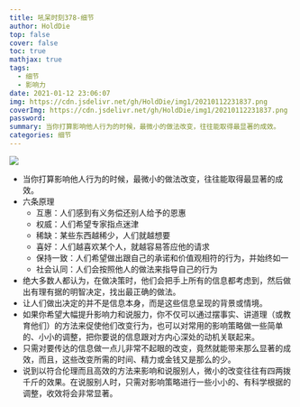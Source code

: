 ```yaml
---
title: 吼呆时刻378-细节
author: HoldDie
top: false
cover: false
toc: true
mathjax: true
tags:
  - 细节
  - 影响力
date: 2021-01-12 23:06:07
img: https://cdn.jsdelivr.net/gh/HoldDie/img1/20210112231837.png
coverImg: https://cdn.jsdelivr.net/gh/HoldDie/img1/20210112231837.png
password:
summary: 当你打算影响他人行为的时候，最微小的做法改变，往往能取得最显著的成效。
categories: 细节
---
```


![](https://cdn.jsdelivr.net/gh/HoldDie/img1/20210112231837.png)

- 当你打算影响他人行为的时候，最微小的做法改变，往往能取得最显著的成效。
- 六条原理
  - 互惠：人们感到有义务偿还别人给予的恩惠
  - 权威：人们希望专家指点迷津
  - 稀缺：某些东西越稀少，人们就越想要
  - 喜好：人们越喜欢某个人，就越容易答应他的请求
  - 保持一致：人们希望做出跟自己的承诺和价值观相符的行为，并始终如一
  - 社会认同：人们会按照他人的做法来指导自己的行为
- 绝大多数人都认为，在做决策时，他们会把手上所有的信息都考虑到，然后做出有理有据的明智决定，找出最正确的做法。
- 让人们做出决定的并不是信息本身，而是这些信息呈现的背景或情境。
- 如果你希望大幅提升影响力和说服力，你不仅可以通过摆事实、讲道理（或教育他们）的方法来促使他们改变行为，也可以对常用的影响策略做一些简单的、小小的调整，把你要说的信息跟对方内心深处的动机关联起来。
- 只需对要传达的信息做一点儿非常不起眼的改变，竟然就能带来那么显著的成效，而且，这些改变所需的时间、精力或金钱又是那么的少。
- 说到以符合伦理而且高效的方法来影响和说服别人，微小的改变往往有四两拨千斤的效果。在说服别人时，只需对影响策略进行一些小小的、有科学根据的调整，收效将会非常显著。